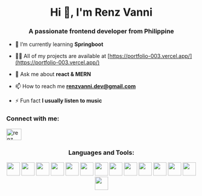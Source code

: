 <h1 align="center">Hi 👋, I'm Renz Vanni</h1>
<h3 align="center">A passionate frontend developer from Philippine</h3>

- 🌱 I’m currently learning **Springboot**

- 👨‍💻 All of my projects are available at [https://portfolio-003.vercel.app/](https://portfolio-003.vercel.app/)

- 💬 Ask me about **react & MERN**

- 📫 How to reach me **renzvanni.dev@gmail.com**

- ⚡ Fun fact **I usually listen to music**

<h3 align="left">Connect with me:</h3>
<!-- <p align="left"> -->
<a href="https://linkedin.com/in/renz vanni bato" target="blank"><img align="center" src="https://raw.githubusercontent.com/rahuldkjain/github-profile-readme-generator/master/src/images/icons/Social/linked-in-alt.svg" alt="renz vanni bato" height="30" width="40" /></a>
</p>

<h3 align="center">Languages and Tools:</h3>

<p align="center">
<img width=35 src="https://github.com/user-attachments/assets/e870b591-f440-49c5-a03a-cb1aa0537743"/>
<img width=35 src="https://github.com/user-attachments/assets/6b3b8696-a861-4599-b9e2-787f5b0f7695"/>
  
<img width=35 src="https://github.com/user-attachments/assets/29f09d86-56a4-4961-8464-d563999dd1a8"/>
<img width=35 src="https://github.com/user-attachments/assets/579910ec-9f7f-4819-a74e-8fe1b2dbf9fe"/>
<img width=35 src="https://github.com/user-attachments/assets/1477efc2-43ea-43de-abe7-4ea734354b4f"/>
<img width=35 src="https://github.com/user-attachments/assets/0920a200-7961-4ac8-821a-0c4e516f1a2f"/>
<img width=35 src="https://github.com/user-attachments/assets/fca5e72c-68b7-43f8-a54d-e2dfe472644c"/>
  
<img width=35 src="https://github.com/user-attachments/assets/b1ce3ea5-1ef8-4d42-a26a-225a16ca451b"/>
<img width=35 src="https://github.com/user-attachments/assets/4c0a4251-38cc-42db-940b-ef1ff98b1524"/>

<img width=35 src="https://github.com/user-attachments/assets/1d18b6a5-6e20-4045-b024-615364dc0ed6"/>

<img width=35 src="https://github.com/user-attachments/assets/e639f04d-31a6-46c6-8403-d9a2e9dde333"/>
<img width=35 src="https://github.com/user-attachments/assets/9d8e3495-1800-4f95-84fa-c5837cb38ff5"/>
<img width=35 src="https://github.com/user-attachments/assets/ee806469-17e1-44a0-8bfa-d3059225bbd3"/>
<img width=35 src="https://github.com/user-attachments/assets/cd074ba9-7766-4b68-8592-6f6a894fa714"/>
</p>



